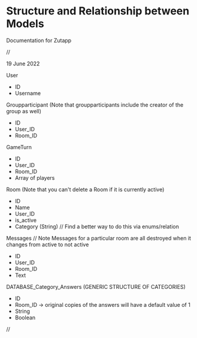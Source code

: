 # Structure and Relationship between Models
Documentation for Zutapp

//

19 June 2022

User
- ID
- Username

Groupparticipant (Note that groupparticipants include the creator of the group as well)
- ID
- User_ID
- Room_ID

GameTurn
- ID
- User_ID
- Room_ID
- Array of players

Room (Note that you can't delete a Room if it is currently active)
- ID
- Name
- User_ID
- is_active
- Category (String) // Find a better way to do this via enums/relation

Messages // Note Messages for a particular room are all destroyed when it changes from active to not active
- ID
- User_ID
- Room_ID
- Text

DATABASE_Category_Answers (GENERIC STRUCTURE OF CATEGORIES)
- ID
- Room_ID -> original copies of the answers will have a default value of 1
- String
- Boolean

//